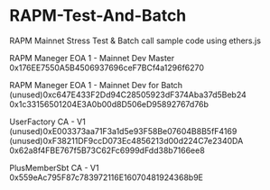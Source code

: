 # RAPM-Test-And-Batch
RAPM Mainnet Stress Test & Batch call sample code using ethers.js

RAPM Maneger EOA 1 - Mainnet Dev Master
0x176EE7550A5B4506937696ceF7BCf4a1296f6270

RAPM Maneger EOA 1 - Mainnet Dev for Batch
(unused)0xc647E433F2Dd94C28505923dF374Aba37d5Beb24
0x1c33156501204E3A0b00d8D506eD95892767d76b

UserFactory CA - V1
(unused)0xE003373aa71F3a1d5e93F58Be07604B8B5fF4169
(unused)0xF38211DF9ccD073Ec4856213d00d224C7e2340DA
0x62a8f4FBE767f5B73C62Fc6999dFdd38b7166ee8

PlusMemberSbt CA - V1
0x559eAc795F87c783972116E16070481924368b9E
